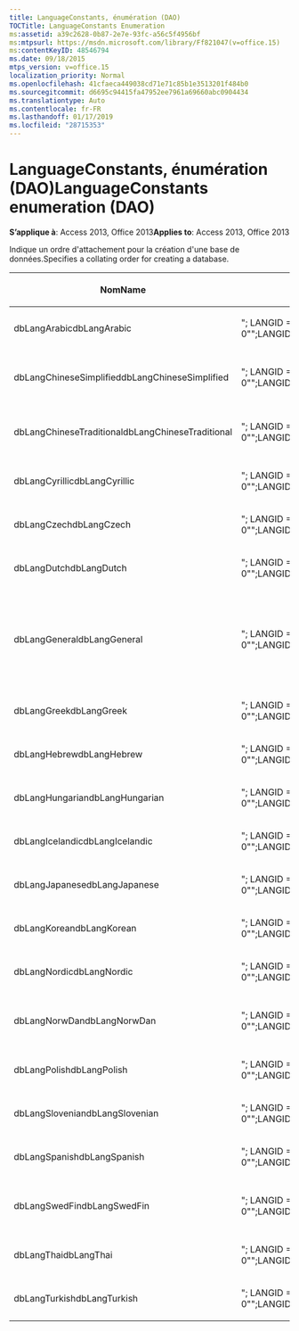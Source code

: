 ```yaml
---
title: LanguageConstants, énumération (DAO)
TOCTitle: LanguageConstants Enumeration
ms:assetid: a39c2628-0b87-2e7e-93fc-a56c5f4956bf
ms:mtpsurl: https://msdn.microsoft.com/library/Ff821047(v=office.15)
ms:contentKeyID: 48546794
ms.date: 09/18/2015
mtps_version: v=office.15
localization_priority: Normal
ms.openlocfilehash: 41cfaeca449038cd71e71c85b1e3513201f484b0
ms.sourcegitcommit: d6695c94415fa47952ee7961a69660abc0904434
ms.translationtype: Auto
ms.contentlocale: fr-FR
ms.lasthandoff: 01/17/2019
ms.locfileid: "28715353"
---
```

# <a name="languageconstants-enumeration-dao"></a><span data-ttu-id="1de46-102">LanguageConstants, énumération (DAO)</span><span class="sxs-lookup"><span data-stu-id="1de46-102">LanguageConstants enumeration (DAO)</span></span>


<span data-ttu-id="1de46-103">**S’applique à**: Access 2013, Office 2013</span><span class="sxs-lookup"><span data-stu-id="1de46-103">**Applies to**: Access 2013, Office 2013</span></span>

<span data-ttu-id="1de46-104">Indique un ordre d'attachement pour la création d'une base de données.</span><span class="sxs-lookup"><span data-stu-id="1de46-104">Specifies a collating order for creating a database.</span></span>

<table>
<colgroup>
<col style="width: 33%" />
<col style="width: 33%" />
<col style="width: 33%" />
</colgroup>
<thead>
<tr class="header">
<th><p><span data-ttu-id="1de46-105">Nom</span><span class="sxs-lookup"><span data-stu-id="1de46-105">Name</span></span></p></th>
<th><p><span data-ttu-id="1de46-106">Valeur</span><span class="sxs-lookup"><span data-stu-id="1de46-106">Value</span></span></p></th>
<th><p><span data-ttu-id="1de46-107">Description</span><span class="sxs-lookup"><span data-stu-id="1de46-107">Description</span></span></p></th>
</tr>
</thead>
<tbody>
<tr class="odd">
<td><p><span data-ttu-id="1de46-108">dbLangArabic</span><span class="sxs-lookup"><span data-stu-id="1de46-108">dbLangArabic</span></span></p></td>
<td><p><span data-ttu-id="1de46-109">&quot;; LANGID = 0 X 0401 ; CP = 1256 ; PAYS = 0&quot;</span><span class="sxs-lookup"><span data-stu-id="1de46-109">&quot;;LANGID=0x0401;CP=1256;COUNTRY=0&quot;</span></span></p></td>
<td><p><span data-ttu-id="1de46-110">Arabe</span><span class="sxs-lookup"><span data-stu-id="1de46-110">Arabic</span></span></p></td>
</tr>
<tr class="even">
<td><p><span data-ttu-id="1de46-111">dbLangChineseSimplified</span><span class="sxs-lookup"><span data-stu-id="1de46-111">dbLangChineseSimplified</span></span></p></td>
<td><p><span data-ttu-id="1de46-112">&quot;; LANGID = 0X0804 ; CP = 936 ; PAYS = 0&quot;</span><span class="sxs-lookup"><span data-stu-id="1de46-112">&quot;;LANGID=0x0804;CP=936;COUNTRY=0&quot;</span></span></p></td>
<td><p><span data-ttu-id="1de46-113">Chinois simplifié</span><span class="sxs-lookup"><span data-stu-id="1de46-113">Simplified Chinese</span></span></p></td>
</tr>
<tr class="odd">
<td><p><span data-ttu-id="1de46-114">dbLangChineseTraditional</span><span class="sxs-lookup"><span data-stu-id="1de46-114">dbLangChineseTraditional</span></span></p></td>
<td><p><span data-ttu-id="1de46-115">&quot;; LANGID = 0X0404 ; CP = 950 ; PAYS = 0&quot;</span><span class="sxs-lookup"><span data-stu-id="1de46-115">&quot;;LANGID=0x0404;CP=950;COUNTRY=0&quot;</span></span></p></td>
<td><p><span data-ttu-id="1de46-116">Chinois traditionnel</span><span class="sxs-lookup"><span data-stu-id="1de46-116">Traditional Chinese</span></span></p></td>
</tr>
<tr class="even">
<td><p><span data-ttu-id="1de46-117">dbLangCyrillic</span><span class="sxs-lookup"><span data-stu-id="1de46-117">dbLangCyrillic</span></span></p></td>
<td><p><span data-ttu-id="1de46-118">&quot;; LANGID = 0X0419 ; CP = 1251 ; PAYS = 0&quot;</span><span class="sxs-lookup"><span data-stu-id="1de46-118">&quot;;LANGID=0x0419;CP=1251;COUNTRY=0&quot;</span></span></p></td>
<td><p><span data-ttu-id="1de46-119">Russe</span><span class="sxs-lookup"><span data-stu-id="1de46-119">Russian</span></span></p></td>
</tr>
<tr class="odd">
<td><p><span data-ttu-id="1de46-120">dbLangCzech</span><span class="sxs-lookup"><span data-stu-id="1de46-120">dbLangCzech</span></span></p></td>
<td><p><span data-ttu-id="1de46-121">&quot;; LANGID = 0X0405 ; CP = 1250 ; PAYS = 0&quot;</span><span class="sxs-lookup"><span data-stu-id="1de46-121">&quot;;LANGID=0x0405;CP=1250;COUNTRY=0&quot;</span></span></p></td>
<td><p><span data-ttu-id="1de46-122">Tchèque</span><span class="sxs-lookup"><span data-stu-id="1de46-122">Czech</span></span></p></td>
</tr>
<tr class="even">
<td><p><span data-ttu-id="1de46-123">dbLangDutch</span><span class="sxs-lookup"><span data-stu-id="1de46-123">dbLangDutch</span></span></p></td>
<td><p><span data-ttu-id="1de46-124">&quot;; LANGID = 0X0413 ; CP = 1252 ; PAYS = 0&quot;</span><span class="sxs-lookup"><span data-stu-id="1de46-124">&quot;;LANGID=0x0413;CP=1252;COUNTRY=0&quot;</span></span></p></td>
<td><p><span data-ttu-id="1de46-125">Néerlandais</span><span class="sxs-lookup"><span data-stu-id="1de46-125">Dutch</span></span></p></td>
</tr>
<tr class="odd">
<td><p><span data-ttu-id="1de46-126">dbLangGeneral</span><span class="sxs-lookup"><span data-stu-id="1de46-126">dbLangGeneral</span></span></p></td>
<td><p><span data-ttu-id="1de46-127">&quot;; LANGID = 0 X 0409 ; CP = 1252 ; PAYS = 0&quot;</span><span class="sxs-lookup"><span data-stu-id="1de46-127">&quot;;LANGID=0x0409;CP=1252;COUNTRY=0&quot;</span></span></p></td>
<td><p><span data-ttu-id="1de46-128">Anglais, allemand, français, portugais, italien et espagnol</span><span class="sxs-lookup"><span data-stu-id="1de46-128">English, German, French, Portuguese, Italian, and Modern Spanish</span></span></p></td>
</tr>
<tr class="even">
<td><p><span data-ttu-id="1de46-129">dbLangGreek</span><span class="sxs-lookup"><span data-stu-id="1de46-129">dbLangGreek</span></span></p></td>
<td><p><span data-ttu-id="1de46-130">&quot;; LANGID = 0 X 0408 ; CP = 1253 ; PAYS = 0&quot;</span><span class="sxs-lookup"><span data-stu-id="1de46-130">&quot;;LANGID=0x0408;CP=1253;COUNTRY=0&quot;</span></span></p></td>
<td><p><span data-ttu-id="1de46-131">Grec</span><span class="sxs-lookup"><span data-stu-id="1de46-131">Greek</span></span></p></td>
</tr>
<tr class="odd">
<td><p><span data-ttu-id="1de46-132">dbLangHebrew</span><span class="sxs-lookup"><span data-stu-id="1de46-132">dbLangHebrew</span></span></p></td>
<td><p><span data-ttu-id="1de46-133">&quot;; LANGID = 0X040D ; CP = 1255 ; PAYS = 0&quot;</span><span class="sxs-lookup"><span data-stu-id="1de46-133">&quot;;LANGID=0x040D;CP=1255;COUNTRY=0&quot;</span></span></p></td>
<td><p><span data-ttu-id="1de46-134">Hébreu</span><span class="sxs-lookup"><span data-stu-id="1de46-134">Hebrew</span></span></p></td>
</tr>
<tr class="even">
<td><p><span data-ttu-id="1de46-135">dbLangHungarian</span><span class="sxs-lookup"><span data-stu-id="1de46-135">dbLangHungarian</span></span></p></td>
<td><p><span data-ttu-id="1de46-136">&quot;; LANGID = 0X040E ; CP = 1250 ; PAYS = 0&quot;</span><span class="sxs-lookup"><span data-stu-id="1de46-136">&quot;;LANGID=0x040E;CP=1250;COUNTRY=0&quot;</span></span></p></td>
<td><p><span data-ttu-id="1de46-137">Hongrois</span><span class="sxs-lookup"><span data-stu-id="1de46-137">Hungarian</span></span></p></td>
</tr>
<tr class="odd">
<td><p><span data-ttu-id="1de46-138">dbLangIcelandic</span><span class="sxs-lookup"><span data-stu-id="1de46-138">dbLangIcelandic</span></span></p></td>
<td><p><span data-ttu-id="1de46-139">&quot;; LANGID = 0X040F ; CP = 1252 ; PAYS = 0&quot;</span><span class="sxs-lookup"><span data-stu-id="1de46-139">&quot;;LANGID=0x040F;CP=1252;COUNTRY=0&quot;</span></span></p></td>
<td><p><span data-ttu-id="1de46-140">Islandais</span><span class="sxs-lookup"><span data-stu-id="1de46-140">Icelandic</span></span></p></td>
</tr>
<tr class="even">
<td><p><span data-ttu-id="1de46-141">dbLangJapanese</span><span class="sxs-lookup"><span data-stu-id="1de46-141">dbLangJapanese</span></span></p></td>
<td><p><span data-ttu-id="1de46-142">&quot;; LANGID = 0 X 0411 ; CP = 932 ; PAYS = 0&quot;</span><span class="sxs-lookup"><span data-stu-id="1de46-142">&quot;;LANGID=0x0411;CP=932;COUNTRY=0&quot;</span></span></p></td>
<td><p><span data-ttu-id="1de46-143">Japonais</span><span class="sxs-lookup"><span data-stu-id="1de46-143">Japanese</span></span></p></td>
</tr>
<tr class="odd">
<td><p><span data-ttu-id="1de46-144">dbLangKorean</span><span class="sxs-lookup"><span data-stu-id="1de46-144">dbLangKorean</span></span></p></td>
<td><p><span data-ttu-id="1de46-145">&quot;; LANGID = 0X0412 ; CP = 949 ; PAYS = 0&quot;</span><span class="sxs-lookup"><span data-stu-id="1de46-145">&quot;;LANGID=0x0412;CP=949;COUNTRY=0&quot;</span></span></p></td>
<td><p><span data-ttu-id="1de46-146">Coréen</span><span class="sxs-lookup"><span data-stu-id="1de46-146">Korean</span></span></p></td>
</tr>
<tr class="even">
<td><p><span data-ttu-id="1de46-147">dbLangNordic</span><span class="sxs-lookup"><span data-stu-id="1de46-147">dbLangNordic</span></span></p></td>
<td><p><span data-ttu-id="1de46-148">&quot;; LANGID = 0X041D ; CP = 1252 ; PAYS = 0&quot;</span><span class="sxs-lookup"><span data-stu-id="1de46-148">&quot;;LANGID=0x041D;CP=1252;COUNTRY=0&quot;</span></span></p></td>
<td><p><span data-ttu-id="1de46-149">Langues nordiques</span><span class="sxs-lookup"><span data-stu-id="1de46-149">Nordic</span></span></p></td>
</tr>
<tr class="odd">
<td><p><span data-ttu-id="1de46-150">dbLangNorwDan</span><span class="sxs-lookup"><span data-stu-id="1de46-150">dbLangNorwDan</span></span></p></td>
<td><p><span data-ttu-id="1de46-151">&quot;; LANGID = 0X0406 ; CP = 1252 ; PAYS = 0&quot;</span><span class="sxs-lookup"><span data-stu-id="1de46-151">&quot;;LANGID=0x0406;CP=1252;COUNTRY=0&quot;</span></span></p></td>
<td><p><span data-ttu-id="1de46-152">Norvégien et danois</span><span class="sxs-lookup"><span data-stu-id="1de46-152">Norwegian and Danish</span></span></p></td>
</tr>
<tr class="even">
<td><p><span data-ttu-id="1de46-153">dbLangPolish</span><span class="sxs-lookup"><span data-stu-id="1de46-153">dbLangPolish</span></span></p></td>
<td><p><span data-ttu-id="1de46-154">&quot;; LANGID = 0X0415 ; CP = 1250 ; PAYS = 0&quot;</span><span class="sxs-lookup"><span data-stu-id="1de46-154">&quot;;LANGID=0x0415;CP=1250;COUNTRY=0&quot;</span></span></p></td>
<td><p><span data-ttu-id="1de46-155">Polonais</span><span class="sxs-lookup"><span data-stu-id="1de46-155">Polish</span></span></p></td>
</tr>
<tr class="odd">
<td><p><span data-ttu-id="1de46-156">dbLangSlovenian</span><span class="sxs-lookup"><span data-stu-id="1de46-156">dbLangSlovenian</span></span></p></td>
<td><p><span data-ttu-id="1de46-157">&quot;; LANGID = 0X0424 ; CP = 1250 ; PAYS = 0&quot;</span><span class="sxs-lookup"><span data-stu-id="1de46-157">&quot;;LANGID=0x0424;CP=1250;COUNTRY=0&quot;</span></span></p></td>
<td><p><span data-ttu-id="1de46-158">Slovène</span><span class="sxs-lookup"><span data-stu-id="1de46-158">Slovenian</span></span></p></td>
</tr>
<tr class="even">
<td><p><span data-ttu-id="1de46-159">dbLangSpanish</span><span class="sxs-lookup"><span data-stu-id="1de46-159">dbLangSpanish</span></span></p></td>
<td><p><span data-ttu-id="1de46-160">&quot;; LANGID = 0X040A ; CP = 1252 ; PAYS = 0&quot;</span><span class="sxs-lookup"><span data-stu-id="1de46-160">&quot;;LANGID=0x040A;CP=1252;COUNTRY=0&quot;</span></span></p></td>
<td><p><span data-ttu-id="1de46-161">Espagnol</span><span class="sxs-lookup"><span data-stu-id="1de46-161">Spanish</span></span></p></td>
</tr>
<tr class="odd">
<td><p><span data-ttu-id="1de46-162">dbLangSwedFin</span><span class="sxs-lookup"><span data-stu-id="1de46-162">dbLangSwedFin</span></span></p></td>
<td><p><span data-ttu-id="1de46-163">&quot;; LANGID = 0X041D ; CP = 1252 ; PAYS = 0&quot;</span><span class="sxs-lookup"><span data-stu-id="1de46-163">&quot;;LANGID=0x041D;CP=1252;COUNTRY=0&quot;</span></span></p></td>
<td><p><span data-ttu-id="1de46-164">Suédois et finnois</span><span class="sxs-lookup"><span data-stu-id="1de46-164">Swedish and Finnish</span></span></p></td>
</tr>
<tr class="even">
<td><p><span data-ttu-id="1de46-165">dbLangThai</span><span class="sxs-lookup"><span data-stu-id="1de46-165">dbLangThai</span></span></p></td>
<td><p><span data-ttu-id="1de46-166">&quot;; LANGID = 0X041E ; CP = 874 ; PAYS = 0&quot;</span><span class="sxs-lookup"><span data-stu-id="1de46-166">&quot;;LANGID=0x041E;CP=874;COUNTRY=0&quot;</span></span></p></td>
<td><p><span data-ttu-id="1de46-167">Thaï</span><span class="sxs-lookup"><span data-stu-id="1de46-167">Thai</span></span></p></td>
</tr>
<tr class="odd">
<td><p><span data-ttu-id="1de46-168">dbLangTurkish</span><span class="sxs-lookup"><span data-stu-id="1de46-168">dbLangTurkish</span></span></p></td>
<td><p><span data-ttu-id="1de46-169">&quot;; LANGID = 0X041F ; CP = 1254 ; PAYS = 0&quot;</span><span class="sxs-lookup"><span data-stu-id="1de46-169">&quot;;LANGID=0x041F;CP=1254;COUNTRY=0&quot;</span></span></p></td>
<td><p><span data-ttu-id="1de46-170">Turque</span><span class="sxs-lookup"><span data-stu-id="1de46-170">Turkish</span></span></p></td>
</tr>
</tbody>
</table>

